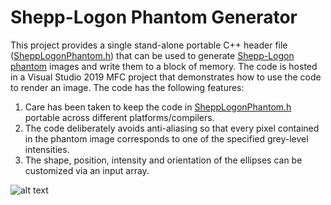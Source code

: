 # Shepp-Logon Phantom Generator

This project provides a single stand-alone portable C++ header file ([SheppLogonPhantom.h](https://github.com/nodecomplete/Shepp-Logon/blob/master/SheppLogonPhantom.h)) that can be used to generate [Shepp-Logon phantom](https://en.wikipedia.org/wiki/Shepp%E2%80%93Logan_phantom) images and write them to a block of memory. The code is hosted in a Visual Studio 2019 MFC project that demonstrates how to use the code to render an image. The code has the following features:
1) Care has been taken to keep the code in [SheppLogonPhantom.h](https://github.com/nodecomplete/Shepp-Logon/blob/master/SheppLogonPhantom.h) portable across different platforms/compilers. 
2) The code deliberately avoids anti-aliasing so that every pixel contained in the phantom image corresponds to one of the specified grey-level intensities.
3) The shape, position, intensity and orientation of the ellipses can be customized via an input array.

![alt text](https://github.com/nodecomplete/SheppLogon/blob/master/PhantomImage.jpg)

 
